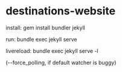 # destinations-website

install: 
gem install bundler jekyll

run:
bundle exec jekyll serve

livereload:
bundle exec jekyll serve -l

(--force_polling, if default watcher is buggy)